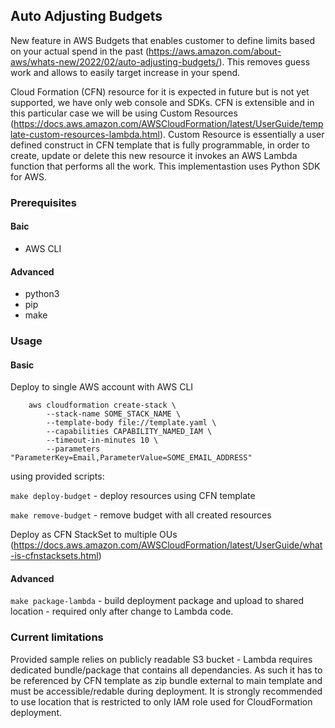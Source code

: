 
## Auto Adjusting Budgets ##

New feature in AWS Budgets that enables customer to define limits based on your actual spend in the past (https://aws.amazon.com/about-aws/whats-new/2022/02/auto-adjusting-budgets/).
This removes guess work and allows to easily target increase in your spend.

Cloud Formation (CFN) resource for it is expected in future but is not yet supported, we have only web console and SDKs. CFN is extensible and in this particular case we will be using Custom Resources (https://docs.aws.amazon.com/AWSCloudFormation/latest/UserGuide/template-custom-resources-lambda.html).
Custom Resource is essentially a user defined construct in CFN template that is fully programmable, in order to create, update or delete this new resource it invokes an AWS Lambda function that performs all the work. This implementastion uses Python SDK for AWS.


### Prerequisites ###


#### Baic #### 
* AWS CLI

#### Advanced ####
* python3
* pip
* make

### Usage ###

#### Basic ####
 
Deploy to single AWS account with AWS CLI

```
	aws cloudformation create-stack \
		--stack-name SOME_STACK_NAME \
		--template-body file://template.yaml \
		--capabilities CAPABILITY_NAMED_IAM \
		--timeout-in-minutes 10 \
		--parameters "ParameterKey=Email,ParameterValue=SOME_EMAIL_ADDRESS"
```

using provided scripts:

`make deploy-budget` - deploy resources using CFN template

`make remove-budget` - remove budget with all created resources


Deploy as CFN StackSet to multiple OUs (https://docs.aws.amazon.com/AWSCloudFormation/latest/UserGuide/what-is-cfnstacksets.html)

#### Advanced ####

`make package-lambda` - build deployment package and upload to shared location - required only after change to Lambda code.


### Current limitations ###
Provided sample relies on publicly readable S3 bucket - Lambda requires dedicated bundle/package that contains all dependancies. As such it has to be referenced by CFN template as zip bundle external to main template and must be accessible/redable during deployment.
It is strongly recommended to use location that is restricted to only IAM role used for CloudFormation deployment.

